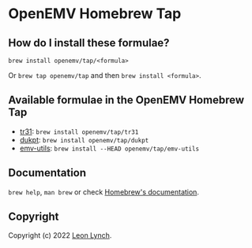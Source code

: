 # OpenEMV Homebrew Tap

## How do I install these formulae?

`brew install openemv/tap/<formula>`

Or `brew tap openemv/tap` and then `brew install <formula>`.

## Available formulae in the OpenEMV Homebrew Tap

* [tr31](https://github.com/openemv/tr31): `brew install openemv/tap/tr31`
* [dukpt](https://github.com/openemv/dukpt): `brew install openemv/tap/dukpt`
* [emv-utils](https://github.com/openemv/emv-utils): `brew install --HEAD openemv/tap/emv-utils`

## Documentation

`brew help`, `man brew` or check [Homebrew's documentation](https://docs.brew.sh).

## Copyright

Copyright (c) 2022 [Leon Lynch](https://github.com/leonlynch).
